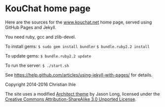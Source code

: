 KouChat home page
=======

Here are the sources for the www.kouchat.net home page,
served using GitHub Pages and Jekyll.

You need ruby, gcc and zlib-devel. 

To install gems:
`$ sudo gem install bundler`
`$ bundle.ruby2.2 install`

To update gems: 
`$ bundle.ruby2.2 update`

To run the server:
`$ ./start.sh`

See https://help.github.com/articles/using-jekyll-with-pages/ for details.

Copyright 2014-2016 Christian Ihle

The site uses a modified [Architect theme](https://github.com/jasonlong/architect-theme) by Jason Long,
licensed under the [Creative Commons Attribution-ShareAlike 3.0 Unported License](http://creativecommons.org/licenses/by-sa/3.0/).
